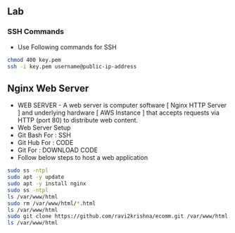 ## Lab 

### SSH Commands
- Use Following commands for SSH
```bash
chmod 400 key.pem
ssh -i key.pem username@public-ip-address
```


## Nginx Web Server
- WEB SERVER - A web server is computer software [ Nginx HTTP Server ] and underlying hardware  [ AWS Instance ] that accepts requests via HTTP (port 80)  to distribute web content.
- Web Server Setup
- Git Bash For : SSH
- Git Hub For : CODE
- Git For : DOWNLOAD CODE
- Follow below steps to host a web application

```bash
sudo ss -ntpl
sudo apt -y update
sudo apt -y install nginx
sudo ss -ntpl
ls /var/www/html
sudo rm /var/www/html/*.html
ls /var/www/html
sudo git clone https://github.com/ravi2krishna/ecomm.git /var/www/html
ls /var/www/html
```


